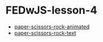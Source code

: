 # FEDwJS-lesson-4

- [paper-scissors-rock-animated](://paper-scissors-rock-animated/)
- [paper-scissors-rock-text](://paper-scissors-rock-text/)